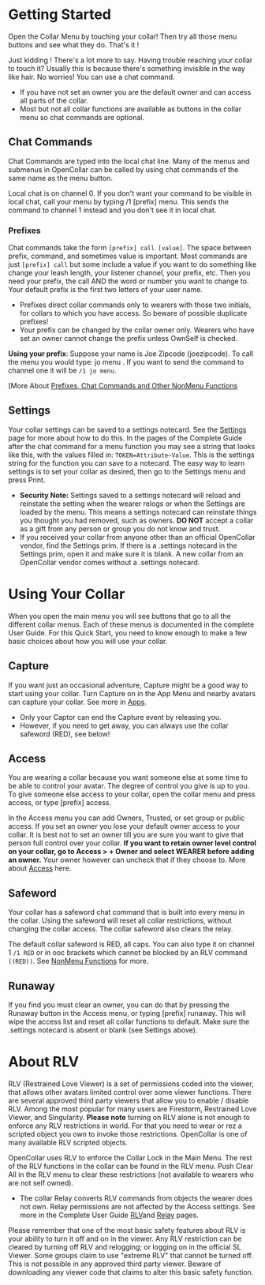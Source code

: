 # Getting Started
Open the Collar Menu by touching your collar! Then try all those menu buttons and see what they do.  That's it !

Just kidding ! There's a lot more to say. Having trouble reaching your collar to touch it? Usually this is because there's something invisible in the way like hair.  No worries! You can use a chat command.  
- If you have not set an owner you are the default owner and can access all parts of the collar.  
- Most but not all collar functions are available as buttons in the collar menu so chat commands are optional.

## Chat Commands
Chat Commands are typed into the local chat line. Many of the menus and submenus in OpenCollar can be called by using chat commands of the same name as the menu button.

Local chat is on channel 0. If you don't want your command to be visible in local chat, call your menu by typing /1 [prefix] menu. This sends the command to channel 1 instead and you don't see it in local chat.

### Prefixes
Chat commands take the form `[prefix] call [value]`.  The space between prefix, command, and sometimes value is important. Most commands are just `[prefix] call` but some include a value if you want to do something like change your leash length, your listener channel, your prefix, etc. Then you need your prefix, the call AND the word or number you want to change to. Your default prefix is the first two letters of your user name.  
- Prefixes direct collar commands only to wearers with those two initials, for collars to which you have access.  So beware of possible duplicate prefixes!
- Your prefix can be changed by the collar owner only.  Wearers who have set an owner cannot change the prefix unless OwnSelf is checked.  

**Using your prefix**:  Suppose your name is Joe Zipcode (joezipcode).  To call the menu you would type:  jo menu . If you want to send the command to channel one it will be `/1 jo menu`.

[More About [Prefixes, Chat Commands and Other NonMenu Functions](/docs/Prefixes,-Chat-Commands-and-Other-Non-Menu-Functions)

## Settings
Your collar settings can be saved to a settings notecard.  See the [Settings](/docs/Settings) page for more about how to do this.  In the pages of the Complete Guide after the chat command for a menu function you may see a string that looks like this, with the values filled in:  `TOKEN=Attribute~Value`.  This is the settings string for the function you can save to a notecard. The easy way to learn settings is to set your collar as desired, then go to the Settings menu and press Print.  
- **Security Note:** Settings saved to a settings notecard will reload and reinstate the setting when the wearer relogs or when the Settings are loaded by the menu.  This means a settings notecard can reinstate things you thought you had removed, such as owners.  **DO NOT** accept a collar as a gift from any person or group you do not know and trust.  
- If you received your collar from anyone other than an official OpenCollar vendor, find the Settings prim.  If there is a .settings notecard in the Settings prim, open it and make sure it is blank.  A new collar from an OpenCollar vendor comes without a .settings notecard.

# Using Your Collar

When you open the main menu you will see buttons that go to all the different collar menus.  Each of these menus is documented in the complete User Guide.  For this Quick Start, you need to know enough to make a few basic choices about how you will use your collar.

## Capture  

If you want just an occasional adventure, Capture might be a good way to start using your collar. Turn Capture on in the App  Menu and nearby avatars can capture your collar.  See more in [Apps](/docs/Apps).
- Only your Captor can end the Capture event by releasing you.  
- However, if you need to get away, you can always use the collar safeword (RED), see below!

## Access
You are wearing a collar because you want someone else at some time to be able to control your avatar.  The degree of control you give is up to you.  To give someone else access to your collar, open the collar menu and press access, or type [prefix] access.  

In the Access menu you can add Owners, Trusted, or set group or public access.  If you set an owner you lose your default owner access to your collar. It is best not to set an owner till you are sure you want to give that person full control over your collar. **If you want to retain owner level control on your collar, go to Access > + Owner and select WEARER before adding an owner.**  Your owner however can uncheck that if they choose to.  More about [Access](/docs/Access) here.

## Safeword

Your collar has a safeword chat command that is built into every menu in the collar.  Using the safeword will reset all collar restrictions, without changing the collar access.  The collar safeword also clears the relay.

The default collar safeword is RED, all caps.  You can also type it on channel 1 `/1 RED` or in ooc brackets which cannot be blocked by an RLV command `((RED))`.  See [NonMenu Functions](/docs/Prefixes,-Chat-Commands-and-Other-Non-Menu-Functions) for more.

## Runaway

If you find you must clear an owner, you can do that by pressing the Runaway button in the Access menu, or typing [prefix] runaway.  This will wipe the access list and reset all collar functions to default.  Make sure the .settings notecard is absent or blank (see Settings above).

# About RLV

RLV (Restrained Love Viewer) is a set of permissions coded into the viewer, that allows other avatars limited control over some viewer functions. There are several approved third party viewers that allow you to enable / disable RLV. Among the most popular for many users are Firestorm, Restrained Love Viewer, and Singularity. **Please note** turning on RLV alone is not enough to enforce any RLV restrictions in world. For that you need to wear or rez a scripted object you own to invoke those restrictions.  OpenCollar is one of many available RLV scripted objects.

OpenCollar uses RLV to enforce the Collar Lock in the Main Menu.  The rest of the RLV functions in the collar can be found in the RLV menu.  Push Clear All in the RLV menu to clear these restrictions (not available to wearers who are not self owned).  
- The collar Relay converts RLV commands from objects the wearer does not own. Relay permissions are not affected by the Access settings. See more in the Complete User Guide [RLV](/docs/RLV)and [Relay](/docs/Relay) pages.

Please remember that one of the most basic safety features about RLV is your ability to turn it off and on in the viewer. Any RLV restriction can be cleared by turning off RLV and relogging; or logging on in the official SL Viewer. Some groups claim to use "extreme RLV" that cannot be turned off.  This is not possible in any approved third party viewer.  Beware of downloading any viewer code that claims to alter this basic safety function.  
